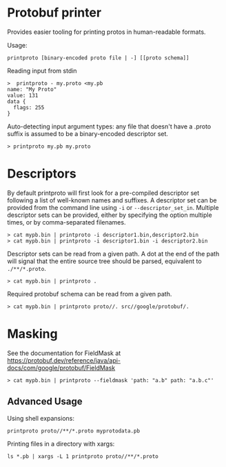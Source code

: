 # Protobuf printer

Provides easier tooling for printing protos in human-readable formats.

Usage:

```
printproto [binary-encoded proto file | -] [[proto schema]] 
```

Reading input from stdin

```
>  printproto - my.proto <my.pb
name: "My Proto"
value: 131
data {
  flags: 255
}
```

Auto-detecting input argument types: any file that doesn't have a .proto suffix is assumed to be a binary-encoded descriptor set.

```
> printproto my.pb my.proto
```

# Descriptors

By default printproto will first look for a pre-compiled descriptor set following a list of well-known names and suffixes.  A descriptor set can be provided from the command line using `-i` or `--descriptor_set_in`.  Multiple descriptor sets can be provided, either by specifying the option multiple times, or by comma-separated filenames.

```
> cat mypb.bin | printproto -i descriptor1.bin,descriptor2.bin
> cat mypb.bin | printproto -i descriptor1.bin -i descriptor2.bin
```

Descriptor sets can be read from a given path.
A dot at the end of the path will signal that the entire source tree
should be parsed, equivalent to `./**/*.proto`.

```
> cat mypb.bin | printproto .
```

Required protobuf schema can be read from a given path.

```
> cat mypb.bin | printproto proto//. src//google/protobuf/.
```

# Masking

See the documentation for FieldMask at
https://protobuf.dev/reference/java/api-docs/com/google/protobuf/FieldMask

```
> cat mypb.bin | printproto --fieldmask 'path: "a.b" path: "a.b.c"'
```

## Advanced Usage

Using shell expansions:

```
printproto proto//**/*.proto myprotodata.pb
```

Printing files in a directory with xargs:

```
ls *.pb | xargs -L 1 printproto proto//**/*.proto
```
